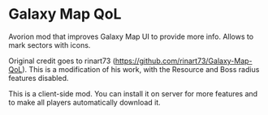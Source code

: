 # Galaxy Map QoL
Avorion mod that improves Galaxy Map UI to provide more info. Allows to mark sectors with icons.

Original credit goes to rinart73 (https://github.com/rinart73/Galaxy-Map-QoL).  This is a modification of his work, with the Resource and Boss radius features disabled.

This is a client-side mod. You can install it on server for more features and to make all players automatically download it.
